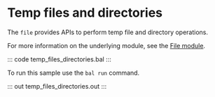 # Temp files and directories

The `file` provides APIs to perform temp file and directory operations.

For more information on the underlying module, see the [File module](https://docs.central.ballerina.io/ballerina/file/latest/).

::: code temp_files_directories.bal :::

To run this sample use the `bal run` command.

::: out temp_files_directories.out :::